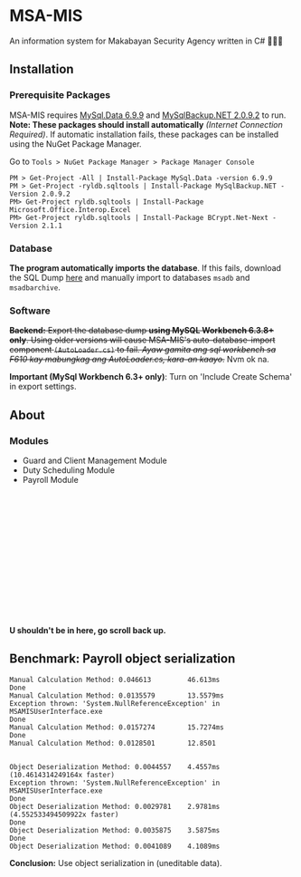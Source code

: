 # MSA-MIS
An information system for Makabayan Security Agency written in C# &#x1F499;&#x1F499;&#x1F499;



## Installation
### Prerequisite Packages
MSA-MIS requires [MySql.Data 6.9.9](https://www.nuget.org/packages/MySql.Data/6.9.9) and [MySqlBackup.NET 2.0.9.2](https://www.nuget.org/packages/MySqlBackup.NET/2.0.9.2) to run. **Note: These packages should install automatically** *(Internet Connection Required)*. If automatic installation fails, these packages can be installed using the NuGet Package Manager.

Go to `Tools > NuGet Package Manager > Package Manager Console`
```
PM > Get-Project -All | Install-Package MySql.Data -version 6.9.9
PM > Get-Project -ryldb.sqltools | Install-Package MySqlBackup.NET -Version 2.0.9.2
PM> Get-Project ryldb.sqltools | Install-Package Microsoft.Office.Interop.Excel
PM> Get-Project ryldb.sqltools | Install-Package BCrypt.Net-Next -Version 2.1.1
```

### Database 
**The program automatically imports the database**. If this fails, download the SQL Dump [here](https://github.com/lerycibalio/msa-mis/tree/master/sql) and manually import to databases `msadb` and `msadbarchive`.

### Software
~~**Backend:** Export the database dump **using MySQL Workbench 6.3.8+ only**. Using older versions will cause MSA-MIS's auto-database-import component `(AutoLoader.cs)` to fail. *Ayaw gamita ang sql workbench sa F610 kay mabungkag ang AutoLoader.cs, kara-an kaayo*.~~
Nvm ok na.

**Important (MySql Workbench 6.3+ only)**: Turn on  'Include Create Schema' in export settings. 

## About
### Modules
* Guard and Client Management Module
* Duty Scheduling Module
* Payroll Module


<br>
<br>
<br>
<br>
<br>
<br>
<br>
<br>
<br>
<br>
<br>
<br>
<br>

**U shouldn't be in here, go scroll back up.**

## Benchmark: Payroll object serialization

```
Manual Calculation Method: 0.046613  		46.613ms
Done
Manual Calculation Method: 0.0135579		13.5579ms
Exception thrown: 'System.NullReferenceException' in MSAMISUserInterface.exe
Done
Manual Calculation Method: 0.0157274		15.7274ms
Done
Manual Calculation Method: 0.0128501		12.8501


Object Deserialization Method: 0.0044557	4.4557ms  (10.4614314249164x faster)
Exception thrown: 'System.NullReferenceException' in MSAMISUserInterface.exe
Done
Object Deserialization Method: 0.0029781	2.9781ms (4.552533494509922x faster)
Done
Object Deserialization Method: 0.0035875	3.5875ms 
Done
Object Deserialization Method: 0.0041089	4.1089ms
```



**Conclusion:** Use object serialization in (uneditable data).

